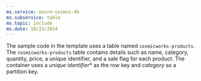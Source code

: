 ```yaml
---
ms.service: azure-cosmos-db
ms.subservice: table
ms.topic: include
ms.date: 10/23/2024
---
```


The sample code in the template uses a table named `cosmicworks-products`. The `cosmicworks-products` table contains details such as name, category, quantity, price, a unique identifier, and a sale flag for each product. The container uses a *unique identifier** as the row key and *category* as a partition key.
